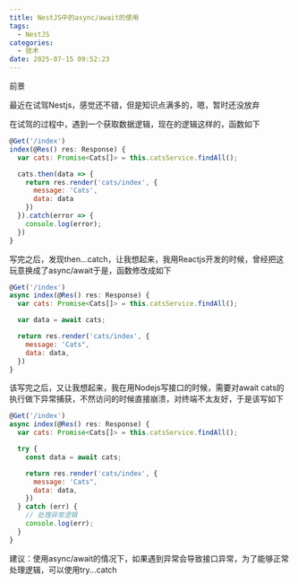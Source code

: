 ```yaml
---
title: NestJS中的async/await的使用
tags:
  - NestJS
categories:
  - 技术
date: 2025-07-15 09:52:23
---
```


前景

最近在试驾Nestjs，感觉还不错，但是知识点满多的，嗯，暂时还没放弃

在试驾的过程中，遇到一个获取数据逻辑，现在的逻辑这样的，函数如下

```javascript
@Get('/index')
index(@Res() res: Response) {
  var cats: Promise<Cats[]> = this.catsService.findAll();

  cats.then(data => {
    return res.render('cats/index', {
      message: 'Cats',
      data: data
    })
  }).catch(error => {
    console.log(error);
  })
}
```

写完之后，发现then...catch，让我想起来，我用Reactjs开发的时候，曾经把这玩意换成了async/await于是，函数修改成如下

```javascript
@Get('/index')
async index(@Res() res: Response) {
  var cats: Promise<Cats[]> = this.catsService.findAll();

  var data = await cats;

  return res.render('cats/index', {
    message: 'Cats",
    data: data,
  })
}
```

该写完之后，又让我想起来，我在用Nodejs写接口的时候，需要对await cats的执行做下异常捕获，不然访问的时候直接崩溃，对终端不太友好，于是该写如下

```javascript
@Get('/index')
async index(@Res() res: Response) {
  var cats: Promise<Cats[]> = this.catsService.findAll();

  try {
    const data = await cats;

    return res.render('cats/index', {
      message: 'Cats",
      data: data,
    })
  } catch (err) {
    // 处理异常逻辑
    console.log(err);
  }
}
```

建议：使用async/await的情况下，如果遇到异常会导致接口异常，为了能够正常处理逻辑，可以使用try...catch
